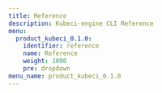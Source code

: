```yaml
---
title: Reference
description: Kubeci-engine CLI Reference
menu:
  product_kubeci_0.1.0:
    identifier: reference
    name: Reference
    weight: 1000
    pre: dropdown
menu_name: product_kubeci_0.1.0
---
```

